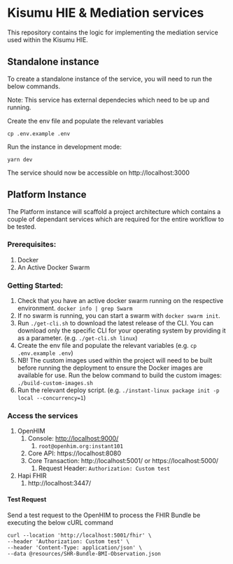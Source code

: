 # Kisumu HIE & Mediation services

This repository contains the logic for implementing the mediation service used within the Kisumu HIE.

## Standalone instance

To create a standalone instance of the service, you will need to run the below commands.

Note: This service has external dependecies which need to be up and running. 


Create the env file and populate the relevant variables

```
cp .env.example .env
```

Run the instance in development mode:

```
yarn dev
```

The service should now be accessible on http://localhost:3000

## Platform Instance

The Platform instance will scaffold a project architecture which contains a couple of dependant services which are required for the entire workflow to be tested.

### Prerequisites:

1. Docker
1. An Active Docker Swarm

### Getting Started:

1. Check that you have an active docker swarm running on the respective environment. `docker info | grep Swarm`
1. If no swarm is running, you can start a swarm with `docker swarm init`.
1. Run `./get-cli.sh` to download the latest release of the CLI. You can download only the specific CLI for your operating system by providing it as a parameter. (e.g. `./get-cli.sh linux`)
1. Create the env file and populate the relevant variables (e.g. `cp .env.example .env`)
1. NB! The custom images used within the project will need to be built before running the deployment to ensure the Docker images are available for use. Run the below command to build the custom images: `./build-custom-images.sh`
1. Run the relevant deploy script. (e.g. `./instant-linux package init -p local --concurrency=1`)

### Access the services

1. OpenHIM
    1. Console: [http://localhost:9000/](http://localhost:9000/)
        1. `root@openhim.org:instant101`
    1. Core API: https://localhost:8080
    1. Core Transaction: http://localhost:5001/ or https://localhost:5000/
        1. Request Header: `Authorization: Custom test`
1. Hapi FHIR
    1. http://localhost:3447/

#### Test Request

Send a test request to the OpenHIM to process the FHIR Bundle be executing the below cURL command

```
curl --location 'http://localhost:5001/fhir' \
--header 'Authorization: Custom test' \
--header 'Content-Type: application/json' \
--data @resources/SHR-Bundle-BMI-Observation.json
```
